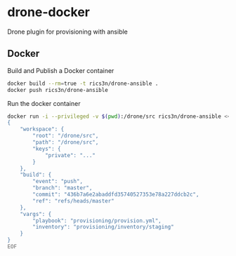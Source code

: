 # drone-docker
Drone plugin for provisioning with ansible

## Docker

Build and Publish a Docker container

```sh
docker build --rm=true -t rics3n/drone-ansible .
docker push rics3n/drone-ansible
```

Run the docker container 

```sh
docker run -i --privileged -v $(pwd):/drone/src rics3n/drone-ansible <<EOF
{
	"workspace": {
	 	"root": "/drone/src",
		"path": "/drone/src",
		"keys": {
			"private": "..."
		}
	},
	"build": {
        "event": "push",
        "branch": "master",
        "commit": "436b7a6e2abaddfd35740527353e78a227ddcb2c",
        "ref": "refs/heads/master"
    },
	"vargs": {
		"playbook": "provisioning/provision.yml",
		"inventory": "provisioning/inventory/staging"
	}
}
EOF
```
